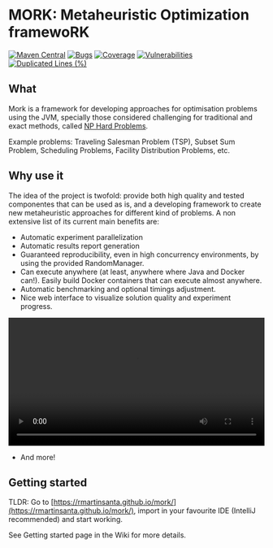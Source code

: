 # MORK: Metaheuristic Optimization framewoRK

[![Maven Central](https://maven-badges.herokuapp.com/maven-central/es.urjc.etsii.grafo/mork/badge.svg?style=square)](https://search.maven.org/artifact/es.urjc.etsii.grafo/mork) [![Bugs](https://sonarcloud.io/api/project_badges/measure?project=rmartinsanta_mork&metric=bugs)](https://sonarcloud.io/dashboard?id=rmartinsanta_mork) [![Coverage](https://sonarcloud.io/api/project_badges/measure?project=rmartinsanta_mork&metric=coverage)](https://sonarcloud.io/dashboard?id=rmartinsanta_mork) [![Vulnerabilities](https://sonarcloud.io/api/project_badges/measure?project=rmartinsanta_mork&metric=vulnerabilities)](https://sonarcloud.io/dashboard?id=rmartinsanta_mork) [![Duplicated Lines (%)](https://sonarcloud.io/api/project_badges/measure?project=rmartinsanta_mork&metric=duplicated_lines_density)](https://sonarcloud.io/dashboard?id=rmartinsanta_mork)

## What
Mork is a framework for developing approaches for optimisation problems using the JVM, specially those considered challenging for traditional and exact methods, called [NP Hard Problems](https://en.wikipedia.org/wiki/NP-hardness).

Example problems: Traveling Salesman Problem (TSP), Subset Sum Problem, Scheduling Problems, Facility Distribution Problems, etc.

## Why use it
The idea of the project is twofold: provide both high quality and tested componentes that can be used as is, and a developing framework to create new metaheuristic approaches for different kind of problems. A non extensive list of its current main benefits are:

- Automatic experiment parallelization
- Automatic results report generation
- Guaranteed reproducibility, even in high concurrency environments, by using the provided RandomManager.
- Can execute anywhere (at least, anywhere where Java and Docker can!). Easily build Docker containers that can execute almost anywhere.
- Automatic benchmarking and optional timings adjustment.
- Nice web interface to visualize solution quality and experiment progress.

<video controls="true" width="100%">
  <source src="https://user-images.githubusercontent.com/55482385/140910473-1fa14244-5ef9-4ec5-9cf6-1139578f4151.mov" type="video/quicktime">
</video>

- And more!

## Getting started

TLDR: Go to [https://rmartinsanta.github.io/mork/](https://rmartinsanta.github.io/mork/), import in your favourite IDE (IntelliJ recommended) and start working.

See Getting started page in the Wiki for more details.
